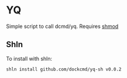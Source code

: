 # YQ

Simple script to call dcmd/yq.  Requires [shmod](https://github.com/sageify/shmod)

## Shln

To install with shln:

```bash
shln install github.com/dockcmd/yq-sh v0.0.2
```
